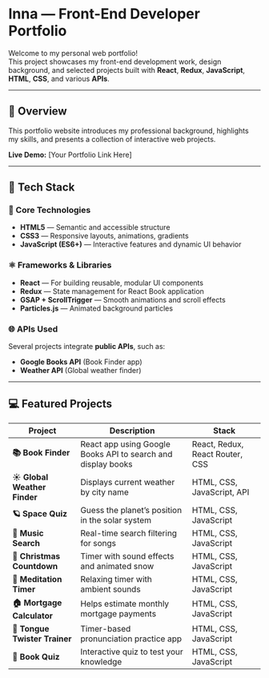 # Inna — Front-End Developer Portfolio

Welcome to my personal web portfolio!  
This project showcases my front-end development work, design background, and selected projects built with **React**, **Redux**, **JavaScript**, **HTML**, **CSS**, and various **APIs**.

---

## 🎨 Overview

This portfolio website introduces my professional background, highlights my skills, and presents a collection of interactive web projects.  

**Live Demo:** [Your Portfolio Link Here]

---

## 🧠 Tech Stack

### 🧩 Core Technologies
- **HTML5** — Semantic and accessible structure  
- **CSS3** — Responsive layouts, animations, gradients  
- **JavaScript (ES6+)** — Interactive features and dynamic UI behavior  

### ⚛️ Frameworks & Libraries
- **React** — For building reusable, modular UI components  
- **Redux** — State management for React Book application
- **GSAP + ScrollTrigger** — Smooth animations and scroll effects  
- **Particles.js** — Animated background particles  

### 🌐 APIs Used
Several projects integrate **public APIs**, such as:
- **Google Books API** (Book Finder app)
- **Weather API** (Global weather finder)

---

## 💻 Featured Projects

| Project | Description | Stack |
|----------|--------------|-------|
| **📚 Book Finder** | React app using Google Books API to search and display books | React, Redux, React Router, CSS |
| **☀️ Global Weather Finder** | Displays current weather by city name | HTML, CSS, JavaScript, API |
| **🪐 Space Quiz** | Guess the planet’s position in the solar system | HTML, CSS, JavaScript |
| **🎵 Music Search** | Real-time search filtering for songs | HTML, CSS, JavaScript |
| **🎄 Christmas Countdown** | Timer with sound effects and animated snow | HTML, CSS, JavaScript |
| **🧘 Meditation Timer** | Relaxing timer with ambient sounds | HTML, CSS, JavaScript |
| **🏠 Mortgage Calculator** | Helps estimate monthly mortgage payments | HTML, CSS, JavaScript |
| **💬 Tongue Twister Trainer** | Timer-based pronunciation practice app | HTML, CSS, JavaScript |
| **📖 Book Quiz** | Interactive quiz to test your knowledge | HTML, CSS, JavaScript |

